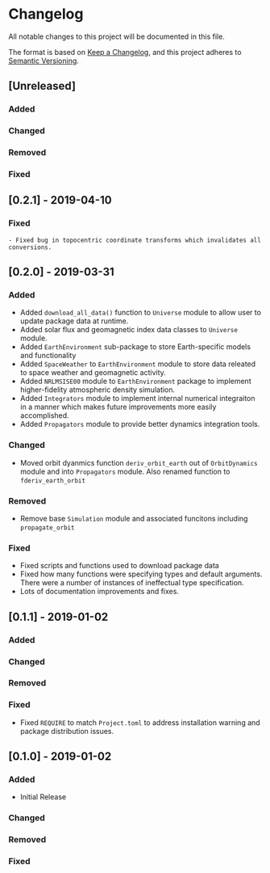# Changelog

All notable changes to this project will be documented in this file.

The format is based on [Keep a Changelog](https://keepachangelog.com/en/1.0.0/),
and this project adheres to [Semantic Versioning](https://semver.org/spec/v2.0.0.html).

## [Unreleased]

### Added

### Changed 

### Removed 

### Fixed

## [0.2.1] - 2019-04-10

### Fixed
    - Fixed bug in topocentric coordinate transforms which invalidates all conversions.

## [0.2.0] - 2019-03-31
### Added
- Added `download_all_data()` function to `Universe` module to allow user to update
package data at runtime.
- Added solar flux and geomagnetic index data classes to `Universe` module.
- Added `EarthEnvironment` sub-package to store Earth-specific models and functionality
- Added `SpaceWeather` to `EarthEnvironment` module to store data releated to space weather and geomagnetic activity.
- Added `NRLMSISE00` module to `EarthEnvironment` package to implement higher-fidelity atmospheric density simulation.
- Added `Integrators` module to implement internal numerical integraiton in a 
manner which makes future improvements more easily accomplished.
- Added `Propagators` module to provide better dynamics integration tools.

### Changed
- Moved orbit dyanmics function `deriv_orbit_earth` out of `OrbitDynamics` module and into `Propagators` module. Also renamed function to `fderiv_earth_orbit`

### Removed
- Remove base `Simulation` module and associated funcitons including `propagate_orbit`

### Fixed
- Fixed scripts and functions used to download package data
- Fixed how many functions were specifying types and default arguments. There were
a number of instances of ineffectual type specification.
- Lots of documentation improvements and fixes.

## [0.1.1] - 2019-01-02
### Added

### Changed

### Removed

### Fixed
- Fixed `REQUIRE` to match `Project.toml` to address installation warning and 
package distribution issues.


## [0.1.0] - 2019-01-02
### Added
- Initial Release 

### Changed

### Removed

### Fixed